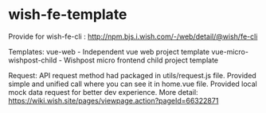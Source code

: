 # wish-fe-template

Provide for wish-fe-cli : http://npm.bjs.i.wish.com/-/web/detail/@wish/fe-cli

Templates:
vue-web - Independent vue web project template
vue-micro-wishpost-child - Wishpost micro frontend child project template

Request:
API request method had packaged in utils/request.js file.
Provided simple and unified call where you can see it in home.vue file.
Provided local mock data request for better dev experience. More detail: https://wiki.wish.site/pages/viewpage.action?pageId=66322871

